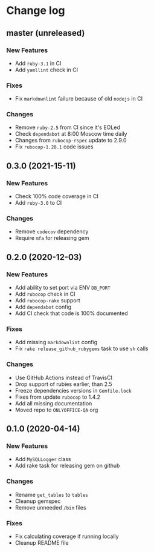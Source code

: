 # Change log

## master (unreleased)

### New Features

* Add `ruby-3.1` in CI
* Add `yamllint` check in CI

### Fixes

* Fix `markdownlint` failure because of old `nodejs` in CI

### Changes

* Remove `ruby-2.5` from CI since it's EOLed
* Check `dependabot` at 8:00 Moscow time daily
* Changes from `rubocop-rspec` update to 2.9.0
* Fix `rubocop-1.28.1` code issues

## 0.3.0 (2021-15-11)

### New Features

* Check 100% code coverage in CI
* Add `ruby-3.0` to CI

### Changes

* Remove `codecov` dependency
* Require `mfa` for releasing gem

## 0.2.0 (2020-12-03)

### New Features

* Add ability to set port via ENV `DB_PORT`
* Add `rubocop` check in CI
* Add `rubocop-rake` support
* Add `dependabot` config
* Add CI check that code is 100% documented

### Fixes

* Add missing `markdownlint` config
* Fix `rake release_github_rubygems` task to use `sh` calls

### Changes

* Use GitHub Actions instead of TravisCI
* Drop support of rubies earlier, than 2.5
* Freeze dependencies versions in `Gemfile.lock`
* Fixes from update `rubocop` to 1.4.2
* Add all missing documentation
* Moved repo to `ONLYOFFICE-QA` org

## 0.1.0 (2020-04-14)

### New Features

* Add `MySQLLogger` class
* Add rake task for releasing gem on github

### Changes

* Rename `get_tables` to `tables`
* Cleanup gemspec
* Remove unneeded `/bin` files

### Fixes

* Fix calculating coverage if running locally
* Cleanup README file
